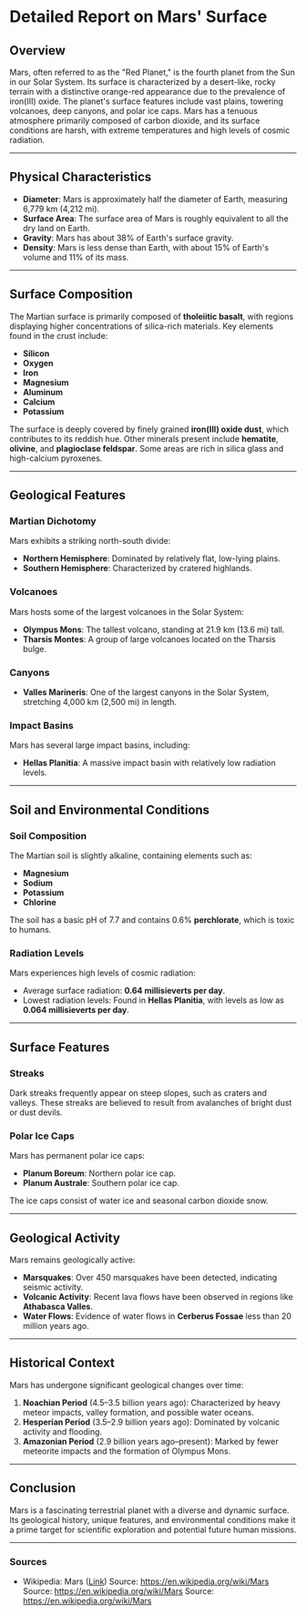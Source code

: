 # Detailed Report on Mars' Surface

## Overview
Mars, often referred to as the "Red Planet," is the fourth planet from the Sun in our Solar System. Its surface is characterized by a desert-like, rocky terrain with a distinctive orange-red appearance due to the prevalence of iron(III) oxide. The planet's surface features include vast plains, towering volcanoes, deep canyons, and polar ice caps. Mars has a tenuous atmosphere primarily composed of carbon dioxide, and its surface conditions are harsh, with extreme temperatures and high levels of cosmic radiation.

---

## Physical Characteristics
- **Diameter**: Mars is approximately half the diameter of Earth, measuring 6,779 km (4,212 mi).
- **Surface Area**: The surface area of Mars is roughly equivalent to all the dry land on Earth.
- **Gravity**: Mars has about 38% of Earth's surface gravity.
- **Density**: Mars is less dense than Earth, with about 15% of Earth's volume and 11% of its mass.

---

## Surface Composition
The Martian surface is primarily composed of **tholeiitic basalt**, with regions displaying higher concentrations of silica-rich materials. Key elements found in the crust include:
- **Silicon**
- **Oxygen**
- **Iron**
- **Magnesium**
- **Aluminum**
- **Calcium**
- **Potassium**

The surface is deeply covered by finely grained **iron(III) oxide dust**, which contributes to its reddish hue. Other minerals present include **hematite**, **olivine**, and **plagioclase feldspar**. Some areas are rich in silica glass and high-calcium pyroxenes.

---

## Geological Features
### **Martian Dichotomy**
Mars exhibits a striking north-south divide:
- **Northern Hemisphere**: Dominated by relatively flat, low-lying plains.
- **Southern Hemisphere**: Characterized by cratered highlands.

### **Volcanoes**
Mars hosts some of the largest volcanoes in the Solar System:
- **Olympus Mons**: The tallest volcano, standing at 21.9 km (13.6 mi) tall.
- **Tharsis Montes**: A group of large volcanoes located on the Tharsis bulge.

### **Canyons**
- **Valles Marineris**: One of the largest canyons in the Solar System, stretching 4,000 km (2,500 mi) in length.

### **Impact Basins**
Mars has several large impact basins, including:
- **Hellas Planitia**: A massive impact basin with relatively low radiation levels.

---

## Soil and Environmental Conditions
### **Soil Composition**
The Martian soil is slightly alkaline, containing elements such as:
- **Magnesium**
- **Sodium**
- **Potassium**
- **Chlorine**

The soil has a basic pH of 7.7 and contains 0.6% **perchlorate**, which is toxic to humans.

### **Radiation Levels**
Mars experiences high levels of cosmic radiation:
- Average surface radiation: **0.64 millisieverts per day**.
- Lowest radiation levels: Found in **Hellas Planitia**, with levels as low as **0.064 millisieverts per day**.

---

## Surface Features
### **Streaks**
Dark streaks frequently appear on steep slopes, such as craters and valleys. These streaks are believed to result from avalanches of bright dust or dust devils.

### **Polar Ice Caps**
Mars has permanent polar ice caps:
- **Planum Boreum**: Northern polar ice cap.
- **Planum Australe**: Southern polar ice cap.

The ice caps consist of water ice and seasonal carbon dioxide snow.

---

## Geological Activity
Mars remains geologically active:
- **Marsquakes**: Over 450 marsquakes have been detected, indicating seismic activity.
- **Volcanic Activity**: Recent lava flows have been observed in regions like **Athabasca Valles**.
- **Water Flows**: Evidence of water flows in **Cerberus Fossae** less than 20 million years ago.

---

## Historical Context
Mars has undergone significant geological changes over time:
1. **Noachian Period** (4.5–3.5 billion years ago): Characterized by heavy meteor impacts, valley formation, and possible water oceans.
2. **Hesperian Period** (3.5–2.9 billion years ago): Dominated by volcanic activity and flooding.
3. **Amazonian Period** (2.9 billion years ago–present): Marked by fewer meteorite impacts and the formation of Olympus Mons.

---

## Conclusion
Mars is a fascinating terrestrial planet with a diverse and dynamic surface. Its geological history, unique features, and environmental conditions make it a prime target for scientific exploration and potential future human missions.

---

### Sources
- Wikipedia: Mars ([Link](https://en.wikipedia.org/wiki/Mars))
Source: https://en.wikipedia.org/wiki/Mars
Source: https://en.wikipedia.org/wiki/Mars
Source: https://en.wikipedia.org/wiki/Mars
